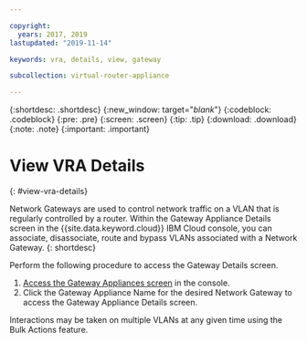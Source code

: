 ```yaml
---

copyright:
  years: 2017, 2019
lastupdated: "2019-11-14"

keywords: vra, details, view, gateway

subcollection: virtual-router-appliance

---
```


{:shortdesc: .shortdesc}
{:new_window: target="_blank_"}
{:codeblock: .codeblock}
{:pre: .pre}
{:screen: .screen}
{:tip: .tip}
{:download: .download}
{:note: .note}
{:important: .important}

# View VRA Details
{: #view-vra-details}

Network Gateways are used to control network traffic on a VLAN that is regularly controlled by a router. Within the Gateway Appliance Details screen in the {{site.data.keyword.cloud}} IBM Cloud console, you can associate, disassociate, route and bypass VLANs associated with a Network Gateway.
{: shortdesc}

Perform the following procedure to access the Gateway Details screen.

1. [Access the Gateway Appliances screen](/docs/infrastructure/virtual-router-appliance?topic=virtual-router-appliance-view-all-vras) in the console.
2. Click the Gateway Appliance Name for the desired Network Gateway to access the Gateway Appliance Details screen.

Interactions may be taken on multiple VLANs at any given time using the Bulk Actions feature.
